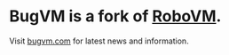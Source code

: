 # BugVM is a fork of [RoboVM](http://robovm.com).

Visit [bugvm.com](http://bugvm.com) for latest news and information.
